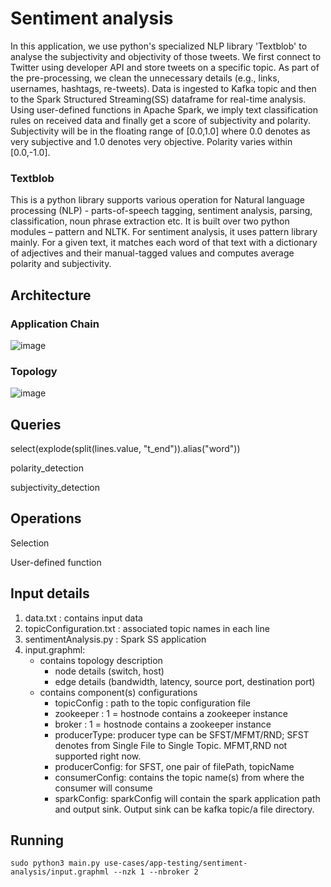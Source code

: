 # Sentiment analysis

In this application, we use python's specialized NLP library 'Textblob' to analyse the subjectivity and objectivity of those tweets. We first connect to Twitter using developer API and store tweets on a specific topic. As part of the pre-processing, we clean the unnecessary details (e.g., links, usernames, hashtags, re-tweets). Data is ingested to Kafka topic and then to the Spark Structured Streaming(SS) dataframe for real-time analysis. Using user-defined functions in Apache Spark, we imply text classification rules on received data and finally get a score of subjectivity and polarity. Subjectivity will be in the floating range of [0.0,1.0] where 0.0 denotes as very subjective and 1.0 denotes very objective. Polarity varies within [0.0,-1.0]. 

### Textblob
This is a python library supports various operation for Natural language processing (NLP) - parts-of-speech tagging, sentiment analysis, parsing, classification, noun phrase extraction etc. It is built over two python modules – pattern and NLTK. For sentiment analysis, it uses pattern library mainly. For a given text, it matches each word of that text with a dictionary of adjectives and their manual-tagged values and computes average polarity and subjectivity. 

## Architecture

### Application Chain
![image](https://user-images.githubusercontent.com/6629591/179554976-efa59ad7-baa8-44ca-b9cf-560db7c48ade.png)

### Topology
![image](https://user-images.githubusercontent.com/6629591/179555037-35379a7e-6e4e-46dc-a5ae-7f7865e898e0.png)



## Queries  
  
  select(explode(split(lines.value, "t_end")).alias("word"))
  
  polarity_detection
  
  subjectivity_detection
  
## Operations
  
  Selection
  
  User-defined function
  
## Input details
1. data.txt : contains input data
2. topicConfiguration.txt : associated topic names in each line
3. sentimentAnalysis.py : Spark SS application
4. input.graphml:
   - contains topology description
     - node details (switch, host)
     - edge details (bandwidth, latency, source port, destination port)
   - contains component(s) configurations 
     - topicConfig : path to the topic configuration file
     - zookeeper : 1 = hostnode contains a zookeeper instance
     - broker : 1 = hostnode contains a zookeeper instance
     - producerType: producer type can be SFST/MFMT/RND; SFST denotes from Single File to Single Topic. MFMT,RND not supported right now.
     - producerConfig: for SFST, one pair of filePath, topicName
     - consumerConfig: contains the topic name(s) from where the consumer will consume
     - sparkConfig: sparkConfig will contain the spark application path and output sink. Output sink can be kafka topic/a file directory.
     
## Running
   
 ```sudo python3 main.py use-cases/app-testing/sentiment-analysis/input.graphml --nzk 1 --nbroker 2```
